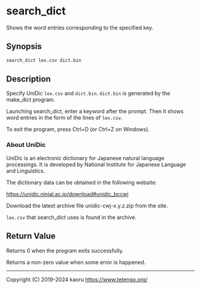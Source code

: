search_dict
===========

Shows the word entries corresponding to the specified key.

Synopsis
--------

```sh
search_dict lex.csv dict.bin
```

Description
-----------

Specify UniDic `lex.csv` and `dict.bin`.
`dict.bin` is generated by the make_dict program.

Launching search_dict, enter a keyword after the prompt.
Then it shows word entries in the form of the lines of `lex.csv`.

To exit the program, press Ctrl+D (or Ctrl+Z on Windows).

### About UniDic

UniDic is an electronic dictionary for Japanese natural language processings.
It is developed by National Institute for Japanese Language and Linguistics.

The dictionary data can be obtained in the following website:

https://unidic.ninjal.ac.jp/download#unidic_bccwj

Download the latest archive file unidic-cwj-x.y.z.zip from the site.

`lex.csv` that search_dict uses is found in the archive.

Return Value
------------

Returns 0 when the program exits successfully.

Returns a non-zero value when some error is happened.

---

Copyright (C) 2019-2024 kaoru  https://www.tetengo.org/

